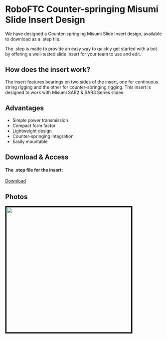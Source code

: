 # RoboFTC Counter-springing Misumi Slide Insert Design

We have designed a Counter-springing Misumi Slide Insert design, available to download as a .step file.

The .step is made to provide an easy way to quickly get started with a bot by offering a well-tested slide insert for your team to use and edit.

## How does the insert work?

The insert features bearings on two sides of the insert, one for continuous string rigging and the other for counter-springing rigging. This insert is designed to work with Misumi SAR2 & SAR3 Series slides.

## Advantages
- Simple power transmission
- Compact form factor
- Lightweight design
- Counter-springing integration
- Easily mountable

## Download & Access

#### The .step file for the insert:
<a href="../downloads/counterspringinserts.step" download>Download</a>

## Photos
<style>img { border: 4px solid #1b1b1f; }</style>
<img height="400" src="/images/counterspringinserts.png" width="400"/>
